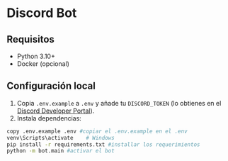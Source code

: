 # Discord Bot 

## Requisitos
- Python 3.10+
- Docker (opcional)

## Configuración local
1. Copia `.env.example` a `.env` y añade tu `DISCORD_TOKEN` (lo obtienes en el [Discord Developer Portal](https://discord.com/developers/applications)).
2. Instala dependencias:
```bash
copy .env.example .env #copiar el .env.example en el .env
venv\Scripts\activate    # Windows
pip install -r requirements.txt #installar los requerimientos 
python -m bot.main #activar el bot

